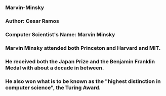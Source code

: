 ### Marvin-Minsky
### Author: Cesar Ramos
### Computer Scientist's Name: Marvin Minsky
### Marvin Minsky attended both Princeton and Harvard and MIT.
### He received both the Japan Prize and the Benjamin Franklin Medal with about a decade in between.
### He also won what is to be known as the "highest distinction in computer science", the Turing Award.
